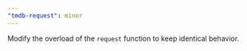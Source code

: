 ```yaml
---
"tmdb-request": minor
---
```


Modify the overload of the `request` function to keep identical behavior.
